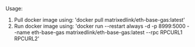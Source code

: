 Usage:
1. Pull docker image using: 'docker pull matrixedlink/eth-base-gas:latest'
3. Run docker image using: 'docker run --restart always -d -p 8999:5000 --name eth-base-gas matrixedlink/eth-base-gas:latest --rpc RPCURL1 RPCURL2'
